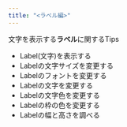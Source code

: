 ```yaml
---
title: "<ラベル編>"
---
```


文字を表示する**ラベル**に関するTips

* Label(文字)を表示する
* Labelの文字サイズを変更する
* Labelのフォントを変更する
* Labelの文字を変更する
* Labelの文字色を変更する
* Labelの枠の色を変更する
* Labelの幅と高さを調べる